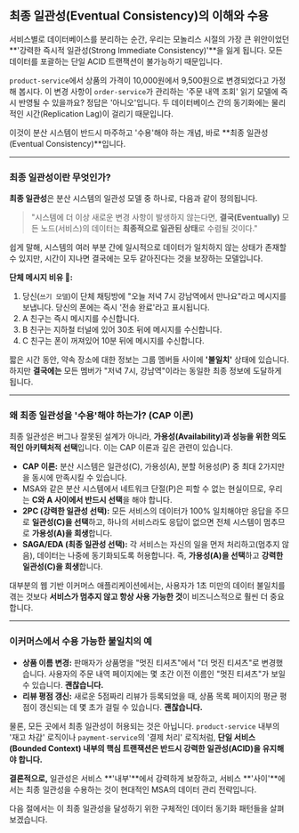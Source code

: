 ## 최종 일관성(Eventual Consistency)의 이해와 수용

서비스별로 데이터베이스를 분리하는 순간, 우리는 모놀리스 시절의 가장 큰 위안이었던 **'강력한 즉시적 일관성(Strong Immediate Consistency)'**을 잃게 됩니다. 모든 데이터를 포괄하는 단일 ACID 트랜잭션이 불가능하기 때문입니다.

`product-service`에서 상품의 가격이 10,000원에서 9,500원으로 변경되었다고 가정해 봅시다. 이 변경 사항이 `order-service`가 관리하는 '주문 내역 조회' 읽기 모델에 즉시 반영될 수 있을까요? 정답은 '아니오'입니다. 두 데이터베이스 간의 동기화에는 물리적인 시간(Replication Lag)이 걸리기 때문입니다.

이것이 분산 시스템이 반드시 마주하고 '수용'해야 하는 개념, 바로 **최종 일관성(Eventual Consistency)**입니다.

---

### 최종 일관성이란 무엇인가?

**최종 일관성**은 분산 시스템의 일관성 모델 중 하나로, 다음과 같이 정의됩니다.

> "시스템에 더 이상 새로운 변경 사항이 발생하지 않는다면, **결국(Eventually)** 모든 노드(서비스)의 데이터는 **최종적으로 일관된 상태**로 수렴될 것이다."

쉽게 말해, 시스템의 여러 부분 간에 일시적으로 데이터가 일치하지 않는 상태가 존재할 수 있지만, 시간이 지나면 결국에는 모두 같아진다는 것을 보장하는 모델입니다.

**단체 메시지 비유 💬:**
1.  당신(`쓰기 모델`)이 단체 채팅방에 "오늘 저녁 7시 강남역에서 만나요"라고 메시지를 보냅니다. 당신의 폰에는 즉시 '전송 완료'라고 표시됩니다.
2.  A 친구는 즉시 메시지를 수신합니다.
3.  B 친구는 지하철 터널에 있어 30초 뒤에 메시지를 수신합니다.
4.  C 친구는 폰이 꺼져있어 10분 뒤에 메시지를 수신합니다.

짧은 시간 동안, 약속 장소에 대한 정보는 그룹 멤버들 사이에 **'불일치'** 상태에 있습니다. 하지만 **결국에는** 모든 멤버가 "저녁 7시, 강남역"이라는 동일한 최종 정보에 도달하게 됩니다.

---

### 왜 최종 일관성을 '수용'해야 하는가? (CAP 이론)

최종 일관성은 버그나 잘못된 설계가 아니라, **가용성(Availability)과 성능을 위한 의도적인 아키텍처적 선택**입니다. 이는 CAP 이론과 깊은 관련이 있습니다.



* **CAP 이론:** 분산 시스템은 일관성(C), 가용성(A), 분할 허용성(P) 중 최대 2가지만을 동시에 만족시킬 수 있습니다.
* MSA와 같은 분산 시스템에서 네트워크 단절(P)은 피할 수 없는 현실이므로, 우리는 **C와 A 사이에서 반드시 선택**을 해야 합니다.
* **2PC (강력한 일관성 선택):** 모든 서비스의 데이터가 100% 일치해야만 응답을 주므로 **일관성(C)을 선택**하고, 하나의 서비스라도 응답이 없으면 전체 시스템이 멈추므로 **가용성(A)을 희생**합니다.
* **SAGA/EDA (최종 일관성 선택):** 각 서비스는 자신의 일을 먼저 처리하고(멈추지 않음), 데이터는 나중에 동기화되도록 허용합니다. 즉, **가용성(A)을 선택**하고 **강력한 일관성(C)을 희생**합니다.

대부분의 웹 기반 이커머스 애플리케이션에서는, 사용자가 1초 미만의 데이터 불일치를 겪는 것보다 **서비스가 멈추지 않고 항상 사용 가능한 것**이 비즈니스적으로 훨씬 더 중요합니다.

---

### 이커머스에서 수용 가능한 불일치의 예

* **상품 이름 변경:** 판매자가 상품명을 "멋진 티셔츠"에서 "더 멋진 티셔츠"로 변경했습니다. 사용자의 주문 내역 페이지에는 몇 초간 이전 이름인 "멋진 티셔츠"가 보일 수 있습니다. **괜찮습니다.**
* **리뷰 평점 갱신:** 새로운 5점짜리 리뷰가 등록되었을 때, 상품 목록 페이지의 평균 평점이 갱신되는 데 몇 초가 걸릴 수 있습니다. **괜찮습니다.**

물론, 모든 곳에서 최종 일관성이 허용되는 것은 아닙니다. `product-service` 내부의 '재고 차감' 로직이나 `payment-service`의 '결제 처리' 로직처럼, **단일 서비스(Bounded Context) 내부의 핵심 트랜잭션은 반드시 강력한 일관성(ACID)을 유지해야 합니다.**

**결론적으로,** 일관성은 서비스 **'내부'**에서 강력하게 보장하고, 서비스 **'사이'**에서는 최종 일관성을 수용하는 것이 현대적인 MSA의 데이터 관리 전략입니다.

다음 절에서는 이 최종 일관성을 달성하기 위한 구체적인 데이터 동기화 패턴들을 살펴보겠습니다.